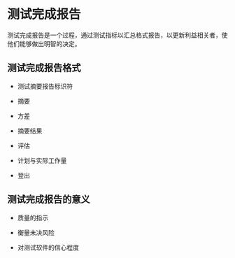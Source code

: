 # 测试完成报告

测试完成报告是一个过程，通过测试指标以汇总格式报告，以更新利益相关者，使他们能够做出明智的决定。

## 测试完成报告格式

* 测试摘要报告标识符

* 摘要

* 方差

* 摘要结果

* 评估

* 计划与实际工作量

* 登出

## 测试完成报告的意义

* 质量的指示

* 衡量未决风险

* 对测试软件的信心程度
